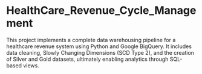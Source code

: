 # HealthCare_Revenue_Cycle_Management
This project implements a complete data warehousing pipeline for a healthcare revenue system using Python and Google BigQuery. It includes data cleaning, Slowly Changing Dimensions (SCD Type 2), and the creation of Silver and Gold datasets, ultimately enabling analytics through SQL-based views.
